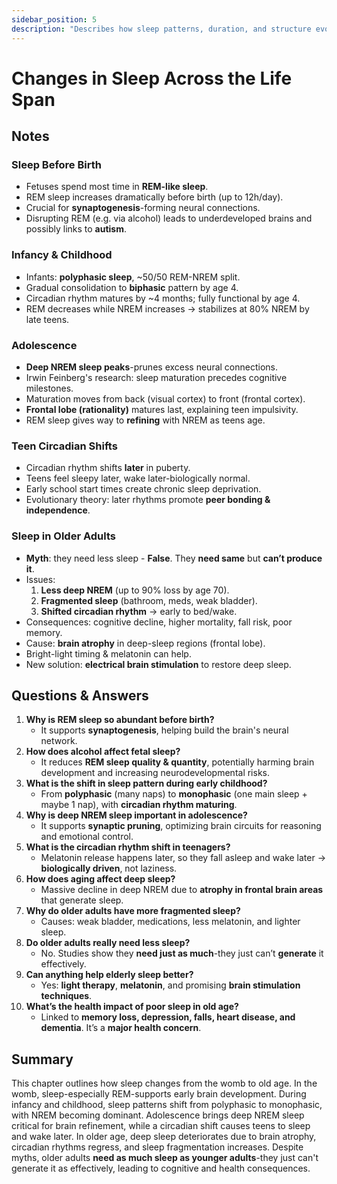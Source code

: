 ```yaml
---
sidebar_position: 5
description: "Describes how sleep patterns, duration, and structure evolve from infancy through old age, and how these changes impact health and development."
---
```


# Changes in Sleep Across the Life Span

## Notes

### Sleep Before Birth

- Fetuses spend most time in **REM-like sleep**.
- REM sleep increases dramatically before birth (up to 12h/day).
- Crucial for **synaptogenesis**-forming neural connections.
- Disrupting REM (e.g. via alcohol) leads to underdeveloped brains and possibly links to **autism**.

### Infancy & Childhood

- Infants: **polyphasic sleep**, \~50/50 REM-NREM split.
- Gradual consolidation to **biphasic** pattern by age 4.
- Circadian rhythm matures by \~4 months; fully functional by age 4.
- REM decreases while NREM increases → stabilizes at 80% NREM by late teens.

### Adolescence

- **Deep NREM sleep peaks**-prunes excess neural connections.
- Irwin Feinberg's research: sleep maturation precedes cognitive milestones.
- Maturation moves from back (visual cortex) to front (frontal cortex).
- **Frontal lobe (rationality)** matures last, explaining teen impulsivity.
- REM sleep gives way to **refining** with NREM as teens age.

### Teen Circadian Shifts

- Circadian rhythm shifts **later** in puberty.
- Teens feel sleepy later, wake later-biologically normal.
- Early school start times create chronic sleep deprivation.
- Evolutionary theory: later rhythms promote **peer bonding & independence**.

### Sleep in Older Adults

- **Myth**: they need less sleep - **False**. They **need same** but **can’t produce it**.
- Issues:
  1. **Less deep NREM** (up to 90% loss by age 70).
  2. **Fragmented sleep** (bathroom, meds, weak bladder).
  3. **Shifted circadian rhythm** → early to bed/wake.
- Consequences: cognitive decline, higher mortality, fall risk, poor memory.
- Cause: **brain atrophy** in deep-sleep regions (frontal lobe).
- Bright-light timing & melatonin can help.
- New solution: **electrical brain stimulation** to restore deep sleep.

## Questions & Answers

1. **Why is REM sleep so abundant before birth?**
    - It supports **synaptogenesis**, helping build the brain's neural network.
2. **How does alcohol affect fetal sleep?**
    - It reduces **REM sleep quality & quantity**, potentially harming brain development and increasing neurodevelopmental risks.
3. **What is the shift in sleep pattern during early childhood?**
    - From **polyphasic** (many naps) to **monophasic** (one main sleep + maybe 1 nap), with **circadian rhythm maturing**.
4. **Why is deep NREM sleep important in adolescence?**
    - It supports **synaptic pruning**, optimizing brain circuits for reasoning and emotional control.
5. **What is the circadian rhythm shift in teenagers?**
    - Melatonin release happens later, so they fall asleep and wake later → **biologically driven**, not laziness.
6. **How does aging affect deep sleep?**
    - Massive decline in deep NREM due to **atrophy in frontal brain areas** that generate sleep.
7. **Why do older adults have more fragmented sleep?**
    - Causes: weak bladder, medications, less melatonin, and lighter sleep.
8. **Do older adults really need less sleep?**
    - No. Studies show they **need just as much**-they just can’t **generate** it effectively.
9. **Can anything help elderly sleep better?**
    - Yes: **light therapy**, **melatonin**, and promising **brain stimulation techniques**.
10. **What’s the health impact of poor sleep in old age?**
    - Linked to **memory loss, depression, falls, heart disease, and dementia**. It’s a **major health concern**.

## Summary

This chapter outlines how sleep changes from the womb to old age.
In the womb, sleep-especially REM-supports early brain development.
During infancy and childhood, sleep patterns shift from polyphasic to monophasic, with NREM becoming dominant.
Adolescence brings deep NREM sleep critical for brain refinement, while a circadian shift causes teens to sleep and wake later.
In older age, deep sleep deteriorates due to brain atrophy, circadian rhythms regress, and sleep fragmentation increases.
Despite myths, older adults **need as much sleep as younger adults**-they just can't generate it as effectively, leading to cognitive and health consequences.
